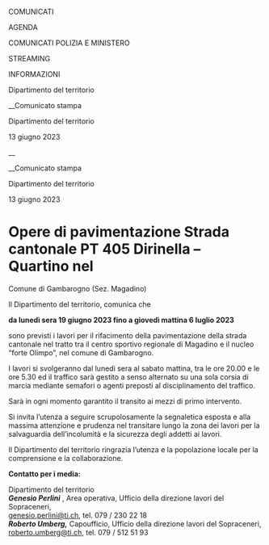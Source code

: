 COMUNICATI

AGENDA

COMUNICATI POLIZIA E MINISTERO

STREAMING

INFORMAZIONI

Dipartimento del territorio  

__Comunicato stampa

Dipartimento del territorio  

13 giugno 2023

__

__Comunicato stampa

Dipartimento del territorio  

13 giugno 2023

# Opere di pavimentazione Strada cantonale PT 405 Dirinella – Quartino nel
Comune di Gambarogno (Sez. Magadino)

  

Il Dipartimento del territorio, comunica che

  
**da lunedì sera 19 giugno 2023 fino a giovedì mattina 6 luglio 2023**

  
sono previsti i lavori per il rifacimento della pavimentazione della strada
cantonale nel tratto tra il centro sportivo regionale di Magadino e il nucleo
“forte Olimpo”, nel comune di Gambarogno.

  
I lavori si svolgeranno dal lunedì sera al sabato mattina, tra le ore 20.00 e
le ore 5.30 ed il traffico sarà gestito a senso alternato su una sola corsia
di marcia mediante semafori o agenti preposti al disciplinamento del traffico.

Sarà in ogni momento garantito il transito ai mezzi di primo intervento.

  
Si invita l’utenza a seguire scrupolosamente la segnaletica esposta e alla
massima attenzione e prudenza nel transitare lungo la zona dei lavori per la
salvaguardia dell’incolumità e la sicurezza degli addetti ai lavori.

  
Il Dipartimento del territorio ringrazia l’utenza e la popolazione locale per
la comprensione e la collaborazione.

  
  

**Contatto per i media:**

Dipartimento del territorio  
**_Genesio Perlini_** , Area operativa, Ufficio della direzione lavori del
Sopraceneri,  
genesio.perlini@ti.ch, tel. 079 / 230 22 18  
**_Roberto Umberg,_** Capoufficio, Ufficio della direzione lavori del
Sopraceneri,  
roberto.umberg@ti.ch, tel. 079 / 512 51 93

